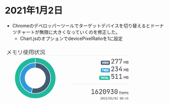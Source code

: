 # 2021年1月2日

- Chromeのデベロッパーツールでターゲットデバイスを切り替えるとドーナツチャートが無限に大きくなっていくのを修正した。
  - Chart.jsのオプションでdevicePixelRatioを1に設定

<img src="https://raw.githubusercontent.com/japankun/bbs.jpnkn.com/master/upload/images/2021-01-02%2000_48_59-status.png" width="400">
